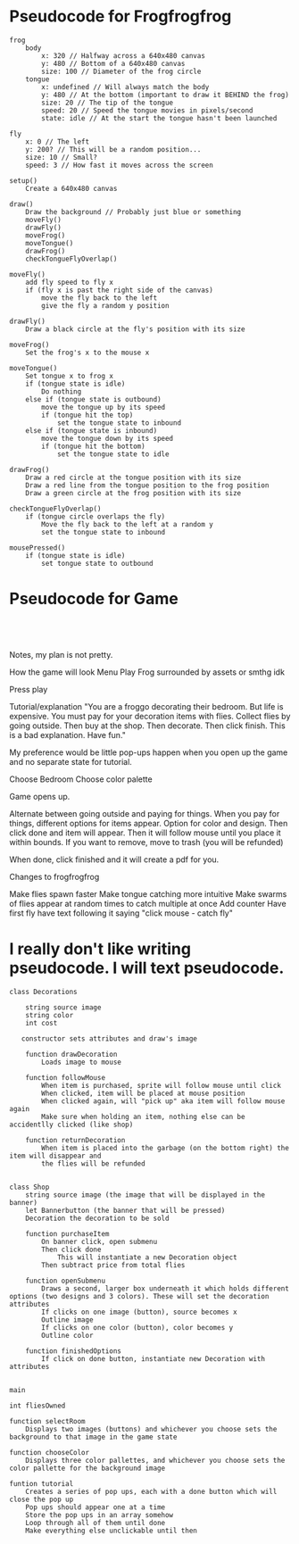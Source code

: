 # Pseudocode for Frogfrogfrog

```
frog
    body
        x: 320 // Halfway across a 640x480 canvas
        y: 480 // Bottom of a 640x480 canvas
        size: 100 // Diameter of the frog circle
    tongue
        x: undefined // Will always match the body
        y: 480 // At the bottom (important to draw it BEHIND the frog)
        size: 20 // The tip of the tongue
        speed: 20 // Speed the tongue movies in pixels/second
        state: idle // At the start the tongue hasn't been launched

fly
    x: 0 // The left
    y: 200? // This will be a random position...
    size: 10 // Small?
    speed: 3 // How fast it moves across the screen

setup()
    Create a 640x480 canvas

draw()
    Draw the background // Probably just blue or something
    moveFly()
    drawFly()
    moveFrog()
    moveTongue()
    drawFrog()
    checkTongueFlyOverlap()

moveFly()
    add fly speed to fly x
    if (fly x is past the right side of the canvas)
        move the fly back to the left
        give the fly a random y position

drawFly()
    Draw a black circle at the fly's position with its size

moveFrog()
    Set the frog's x to the mouse x

moveTongue()
    Set tongue x to frog x
    if (tongue state is idle)
        Do nothing
    else if (tongue state is outbound)
        move the tongue up by its speed
        if (tongue hit the top)
            set the tongue state to inbound
    else if (tongue state is inbound)
        move the tongue down by its speed
        if (tongue hit the bottom)
            set the tongue state to idle

drawFrog()
    Draw a red circle at the tongue position with its size
    Draw a red line from the tongue position to the frog position
    Draw a green circle at the frog position with its size

checkTongueFlyOverlap()
    if (tongue circle overlaps the fly)
        Move the fly back to the left at a random y
        set the tongue state to inbound

mousePressed()
    if (tongue state is idle)
        set tongue state to outbound
```

# Pseudocode for Game

```




```

Notes, my plan is not pretty.

How the game will look
Menu
Play
Frog surrounded by assets or smthg idk

Press play

Tutorial/explanation
"You are a froggo decorating their bedroom. But life is expensive. You must pay for your decoration items with flies.
Collect flies by going outside. Then buy at the shop. Then decorate. Then click finish. This is a bad explanation. Have
fun."

My preference would be little pop-ups happen when you open up the game and no separate state for tutorial.

Choose Bedroom
Choose color palette

Game opens up.

Alternate between going outside and paying for things.
When you pay for things, different options for items appear. Option for color and design.
Then click done and item will appear. Then it will follow mouse until you place it within bounds.
If you want to remove, move to trash (you will be refunded)

When done, click finished and it will create a pdf for you.

Changes to frogfrogfrog

Make flies spawn faster
Make tongue catching more intuitive
Make swarms of flies appear at random times to catch multiple at once
Add counter
Have first fly have text following it saying "click mouse - catch fly"

# I really don't like writing pseudocode. I will text pseudocode.

```
class Decorations 
    
    string source image 
    string color 
    int cost
   
   constructor sets attributes and draw's image 
   
    function drawDecoration
        Loads image to mouse
    
    function followMouse
        When item is purchased, sprite will follow mouse until click
        When clicked, item will be placed at mouse position
        When clicked again, will "pick up" aka item will follow mouse again 
        Make sure when holding an item, nothing else can be accidentlly clicked (like shop) 
    
    function returnDecoration 
        When item is placed into the garbage (on the bottom right) the item will disappear and 
        the flies will be refunded 
     

class Shop 
    string source image (the image that will be displayed in the banner) 
    let Bannerbutton (the banner that will be pressed) 
    Decoration the decoration to be sold 
    
    function purchaseItem 
        On banner click, open submenu 
        Then click done
            This will instantiate a new Decoration object 
        Then subtract price from total flies 
        
    function openSubmenu 
        Draws a second, larger box underneath it which holds different options (two designs and 3 colors). These will set the decoration attributes
        If clicks on one image (button), source becomes x 
        Outline image 
        If clicks on one color (button), color becomes y 
        Outline color 
    
    function finishedOptions 
        If click on done button, instantiate new Decoration with attributes 

    
main 

int fliesOwned

function selectRoom
    Displays two images (buttons) and whichever you choose sets the background to that image in the game state
    
function chooseColor 
    Displays three color pallettes, and whichever you choose sets the color pallette for the background image 
    
funtion tutorial
    Creates a series of pop ups, each with a done button which will close the pop up 
    Pop ups should appear one at a time
    Store the pop ups in an array somehow
    Loop through all of them until done 
    Make everything else unclickable until then 
    

















